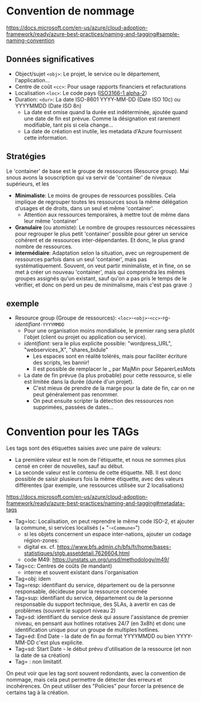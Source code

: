 # Convention de nommage
https://docs.microsoft.com/en-us/azure/cloud-adoption-framework/ready/azure-best-practices/naming-and-tagging#sample-naming-convention
## Données significatives
* Object/sujet `<obj>`: Le projet, le service ou le département, l'application...
* Centre de coût `<cc>`: Pour usage rapports financiers et refacturations
* Localisation `<loc>`: Le code pays ([ISO3166-1 alpha-2](https://fr.wikipedia.org/wiki/ISO_3166-1#Table_de_codage))
* Duration: `<dur>`: La date ISO-8601 YYYY-MM-DD (Date ISO 10c) ou YYYYMMDD (Date ISO 8n)
  * La date est omise quand la durée est indéterminée, ajoutée quand une date de fin est prévue. Comme la désignation est rarement modifiable, tant pis si cela change...
  * La date de création est inutile, les metadata d'Azure fournissent cette information.

## Stratégies
Le 'container' de base est le groupe de ressources (Resource group). Mai snous avons la souscription qui va servir de 'container' de niveaux supérieurs, et les 
* **Minimaliste**: Le moins de groupes de ressources possibles. Cela implique de regrouper toutes les ressources sous la même délégation d'usages et de droits, dans un seul et même 'container'.
  * Attention aux ressources temporaires, à mettre tout de même dans leur même 'container' 
* **Granulaire** (ou atomiste): Le nombre de groupes ressources nécessaires pour regrouper le plus petit 'container' possible pour gérer un service cohérent et de ressources inter-dépendantes. Et donc, le plus grand nombre de ressources.
* **intermédiaire**: Adaptation selon la situation, avec un regroupement de ressources parfois dans un seul 'container', mais pas systématiquement. Souvent, on veut partir minimaliste, et in fine, on se met à créer un nouveau 'container', mais qui comprendra les mêmes groupes assignés qu'un existant, sauf qu'on a pas pris le temps de le vérifier, et donc on perd un peu de minimalisme, mais c'est pas grave :)

## exemple
* Resource group (Groupe de ressources): `<loc>`-`<obj>`-`<cc>`-rg-_identifiant_`-YYYYMMDD`
  * Pour une organisation moins mondialisée, le premier rang sera plutôt l'objet (client ou projet ou application ou service).
  * _identifiant_: sera le plus explicite possible: "wordpress_URL", "webservices_X", "shares_bidule"
    * Les espaces sont en réalité tolérés, mais pour faciliter écriture des scripts, les bannir!
    * Il est possible de remplacer le _ par MajMin pour SéparerLesMots
  * La date de fin prévue (la plus probable) pour cette ressource, si elle est limitée dans la durée (durée d'un projet). 
    * C'est mieux de prendre de la marge pour la date de fin, car on ne peut généralement pas renommer. 
    * On peut ensuite scripter la détection des ressources non supprimées, passées de dates...


# Convention pour les TAGs
Les tags sont des étiquettes saisies avec une paire de valeurs:
* La première valeur est le nom de l'étiquette, et nous ne sommes plus censé en créer de nouvelles, sauf au début.
* La seconde valeur est le contenu de cette étiquette. NB. Il est donc possible de saisir plusieurs fois la même étiquette, avec des valeurs différentes (par exemple, une ressources utilisée sur 2 localisations)

https://docs.microsoft.com/en-us/azure/cloud-adoption-framework/ready/azure-best-practices/naming-and-tagging#metadata-tags
* Tag=loc: Localisation, on peut reprendre le même code ISO-2, et ajouter la commune, si services localisés (+ "-`<Commune>`")
  * si les objets concernent un espace inter-nations, ajouter un codage région-zones: 
  * digital ex. cf. https://www.bfs.admin.ch/bfs/fr/home/bases-statistiques/stgb.assetdetail.7626604.html
  * code M49: https://unstats.un.org/unsd/methodology/m49/
* Tag=cc: Centres de coûts (le mandant)
  * interne et souvent existant dans l'organisation
* Tag=obj: idem
* Tag=resp: identifiant du service, département ou de la personne responsable, décideuse pour la ressource concernée
* Tag=sup: identifiant du service, département ou de la personne responsable du support technique, des SLAs, à avertir en cas de problèmes (souvent le support niveau 2)
* Tag=sd: identifiant du service desk qui assure l'assistance de premier niveau, en pensant aux hotlines rotatives 24/7 (en 3x8h) et donc une identification unique pour un groupe de multiples hotlines.
* Tag=ed: End Date - la date de fin au format YYYYMMDD ou bien YYYY-MM-DD c'est plus explicite.
* Tag=sd: Start Date - le début prévu d'utilisation de la ressource (et non la date de sa création)
* Tag= : non limitatif.

On peut voir que les tag sont souvent redondants, avec la convention de nommage, mais cela peut permettre de détecter des erreurs et incohérences. On peut utiliser des "Policies" pour forcer la présence de certains tag à la création.
